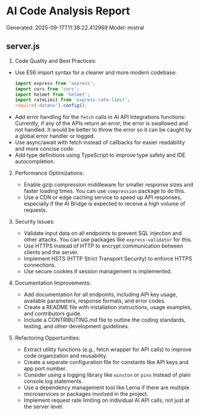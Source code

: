 # AI Code Analysis Report
Generated: 2025-09-17T11:38:22.412969
Model: mistral

## server.js
 1. Code Quality and Best Practices:
   - Use ES6 import syntax for a cleaner and more modern codebase:
     ```javascript
     import express from 'express';
     import cors from 'cors';
     import helmet from 'helmet';
     import rateLimit from 'express-rate-limit';
     require('dotenv').config();
     ```
   - Add error handling for the `fetch` calls in AI API Integrations functions:
     Currently, if any of the APIs return an error, the error is swallowed and not handled. It would be better to throw the error so it can be caught by a global error handler or logged.
   - Use async/await with fetch instead of callbacks for easier readability and more concise code.
   - Add type definitions using TypeScript to improve type safety and IDE autocompletion.

2. Performance Optimizations:
   - Enable gzip compression middleware for smaller response sizes and faster loading times. You can use `compression` package to do this.
   - Use a CDN or edge caching service to speed up API responses, especially if the AI Bridge is expected to receive a high volume of requests.

3. Security Issues:
   - Validate input data on all endpoints to prevent SQL injection and other attacks. You can use packages like `express-validator` for this.
   - Use HTTPS instead of HTTP to encrypt communication between clients and the server.
   - Implement HSTS (HTTP Strict Transport Security) to enforce HTTPS connections.
   - Use secure cookies if session management is implemented.

4. Documentation Improvements:
   - Add documentation for all endpoints, including API key usage, available parameters, response formats, and error codes.
   - Create a README file with installation instructions, usage examples, and contributors guide.
   - Include a CONTRIBUTING.md file to outline the coding standards, testing, and other development guidelines.

5. Refactoring Opportunities:
   - Extract utility functions (e.g., fetch wrapper for API calls) to improve code organization and reusability.
   - Create a separate configuration file for constants like API keys and app port number.
   - Consider using a logging library like `winston` or `pino` instead of plain console.log statements.
   - Use a dependency management tool like Lerna if there are multiple microservices or packages involved in the project.
   - Implement request rate limiting on individual AI API calls, not just at the server level.

